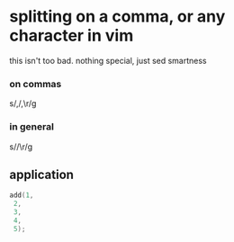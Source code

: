 # splitting on a comma, or any character in vim

this isn't too bad.
nothing special, just sed smartness

### on commas
s/,/,\r/g

### in general
s/<delimiter>/<delimiter>\r/g

## application

```c
add(1,
 2,
 3,
 4,
 5);
```
